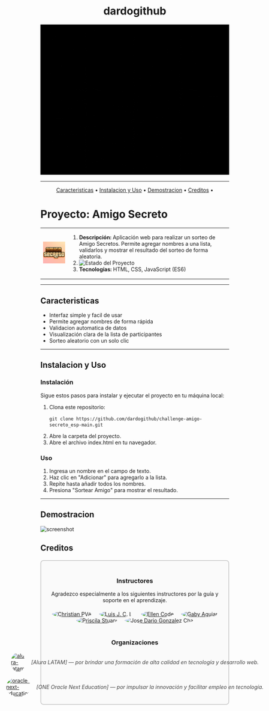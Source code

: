 <h1 align="center">dardogithub</h1>

<p align="center">
  <img src="media/dardogithub.gif" alt="dardogithub" width="760" height="400" />
</p>

---

</p>
<p align="center">
  <a href="#Caracteristicas">Caracteristicas</a> •
  <a href="#instalacion-y-uso">Instalacion y Uso</a> •
  <a href="#demostracion">Demostracion</a> •
  <a href="#creditos">Creditos</a> •
</p>
<p align="center">
  
# Proyecto: Amigo Secreto 

<table>
  <tr>
    <td>
      <img src="media/amigoSecreto.png" alt="Logo del Proyecto" width="200">
    </td>
    <td>
      <ol>
        <li>
          <strong>Descripción:</strong>  
          Aplicación web para realizar un sorteo de Amigo Secretos.  
          Permite agregar nombres a una lista, validarlos y mostrar el resultado del sorteo de forma aleatoria.
        </li>
        <li>
          <strong></strong>  
          <img src="https://img.shields.io/badge/Estado-en%20desarrollo-yellow" alt="Estado del Proyecto">
        </li>
        <li>
          <strong>Tecnologías:</strong> HTML, CSS, JavaScript (ES6)
        </li>
      </ol>
    </td>
  </tr>
</table>

---

## Caracteristicas

- Interfaz simple y facil de usar
- Permite agregar nombres de forma rápida
- Validacion automatica de datos
- Visualización clara de la lista de participantes
- Sorteo aleatorio con un solo clic

---

## Instalacion y Uso

### Instalación

Sigue estos pasos para instalar y ejecutar el proyecto en tu máquina local:

1. Clona este repositorio:
   ```
   git clone https://github.com/dardogithub/challenge-amigo-secreto_esp-main.git
2. Abre la carpeta del proyecto.
3. Abre el archivo index.html en tu navegador.

### Uso

1. Ingresa un nombre en el campo de texto.
3. Haz clic en "Adicionar" para agregarlo a la lista.
4. Repite hasta añadir todos los nombres.
5. Presiona "Sortear Amigo" para mostrar el resultado.

---

## Demostracion

<p align="center">
  
![screenshot](media/demostracion.gif)
</p>                   

<p align="center">
  
## Creditos

<div style="border: 2px solid #ccc; border-radius: 8px; padding: 20px; margin: 20px auto; max-width: 700px; background-color: #fafafa;">

  <h3 style="text-align: center;">Instructores</h3>
  <p style="text-align: center; max-width: 600px; margin: 0 auto 20px auto;">
    Agradezco especialmente a los siguientes instructores por la guía y soporte en el aprendizaje.
  </p>
  <p style="text-align: center; margin-bottom: 40px;">
    <a href="https://github.com/christianpva" target="_blank" style="display: inline-block; margin: 0 8px;">
      <img src="https://avatars.githubusercontent.com/u/29123800?v=4&s=100" alt="Christian PVA" width="60" height="60" style="border-radius: 50%;">
    </a>
    <a href="https://github.com/ljcl79" target="_blank" style="display: inline-block; margin: 0 8px;">
      <img src="https://avatars.githubusercontent.com/u/4803845?v=4&s=100" alt="Luis J. C. L." width="60" height="60" style="border-radius: 50%;">
    </a>
    <a href="https://github.com/Ellen-code" target="_blank" style="display: inline-block; margin: 0 8px;">
      <img src="https://avatars.githubusercontent.com/u/71970858?v=4&s=100" alt="Ellen Code" width="60" height="60" style="border-radius: 50%;">
    </a>
    <a href="https://www.linkedin.com/in/gabyaguiar/" target="_blank" style="display: inline-block; margin: 0 8px;">
      <img src="https://www.gravatar.com/avatar/3aec5def2fade956e2fef2bf0360d196.png?r=PG&size=100x100&date=2025-08-11&d=https%3A%2F%2Fapp.aluracursos.com%2Fassets%2Fimages%2Fforum%2Favatar_g.png" alt="Gaby Aguiar" width="60" height="60" style="border-radius: 50%;">
    </a>
    <a href="https://www.linkedin.com/in/priscilastuani/" target="_blank" style="display: inline-block; margin: 0 8px;">
      <img src="https://cdn2.gnarususercontent.com.br/6/407544/74b1e355-698c-4676-aaba-f01525ee8a83.png?width=100&height=100&aspect_ratio=1:1" alt="Priscila Stuani" width="60" height="60" style="border-radius: 50%;">
    </a>
    <a href="https://github.com/JoseDarioGonzalezCha" target="_blank" style="display: inline-block; margin: 0 8px;">
      <img src="https://avatars.githubusercontent.com/u/75937414?v=4" alt="Jose Dario Gonzalez Cha" width="60" height="60" style="border-radius: 50%;">
    </a>
  </p>

  <h3 style="text-align: center;">Organizaciones</h3>

<div style="display: flex; align-items: center; justify-content: center; margin-bottom: 15px;">
  <a href="https://www.linkedin.com/school/alura-latam/?originalSubdomain=br" target="_blank" style="display: inline-block; margin-right: 15px;">
    <img src="https://media.licdn.com/dms/image/v2/D4D0BAQGxDpCf6Cm0xQ/company-logo_200_200/company-logo_200_200/0/1701180993504/alura_latam_logo?e=1758153600&v=beta&t=czWE74lMguetJ2nv_0sJYRqpCFFI0l_fL-sfqIxaXe8" 
         alt="alura-latam" width="60" height="60" style="border-radius: 50%;">
  </a>
  <span style="color: #444444; font-style: italic; user-select: none; white-space: nowrap; font-size: 14px;">
    [Alura LATAM] — por brindar una formación de alta calidad en tecnología y desarrollo web.
  </span>
</div>

<div style="display: flex; align-items: center; justify-content: center;">
  <a href="https://www.oracle.com/latam/education/oracle-next-education/" target="_blank" style="display: inline-block; margin-right: 15px;">
    <img src="https://www.oracle.com/a/ocom/img/rh03-one-logo-with-slogan-lad.png" 
         alt="oracle-next-education" width="60" height="60" style="border-radius: 50%;">
  </a>
  <span style="color: #444444; font-style: italic; user-select: none; white-space: nowrap; font-size: 14px;">
    [ONE Oracle Next Education] — por impulsar la innovación y facilitar empleo en tecnología.
  </span>
</div>

